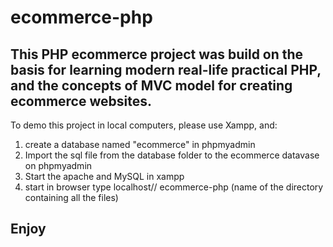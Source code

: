 # ecommerce-php
## This PHP ecommerce project was build on the basis for learning modern real-life practical PHP, and the concepts of MVC model for creating ecommerce websites. 
To demo this project in local computers, please use Xampp, and:
1) create a database named "ecommerce" in phpmyadmin
2) Import the sql file from the database folder to the ecommerce datavase on phpmyadmin 
3) Start the apache and MySQL in xampp 
4) start in browser type localhost// ecommerce-php (name of the directory containing all the files)
## Enjoy
